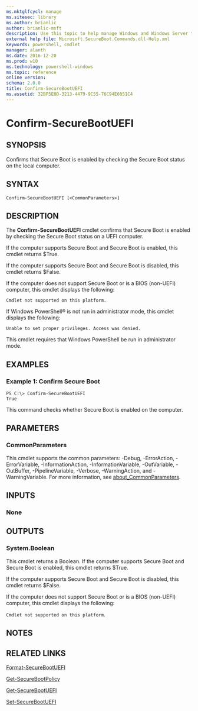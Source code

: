 ```yaml
---
ms.mktglfcycl: manage
ms.sitesec: library
ms.author: brianlic
author: brianlic-msft
description: Use this topic to help manage Windows and Windows Server technologies with Windows PowerShell.
external help file: Microsoft.SecureBoot.Commands.dll-Help.xml
keywords: powershell, cmdlet
manager: alanth
ms.date: 2016-12-20
ms.prod: w10
ms.technology: powershell-windows
ms.topic: reference
online version: 
schema: 2.0.0
title: Confirm-SecureBootUEFI
ms.assetid: 32BF5E0D-3213-4479-9C55-76C94E6051C4
---
```


# Confirm-SecureBootUEFI

## SYNOPSIS
Confirms that Secure Boot is enabled by checking the Secure Boot status on the local computer.

## SYNTAX

```
Confirm-SecureBootUEFI [<CommonParameters>]
```

## DESCRIPTION
The **Confirm-SecureBootUEFI** cmdlet confirms that Secure Boot is enabled by checking the Secure Boot status on a UEFI computer.

If the computer supports Secure Boot and Secure Boot is enabled, this cmdlet returns $True.

If the computer supports Secure Boot and Secure Boot is disabled, this cmdlet returns $False.

If the computer does not support Secure Boot or is a BIOS (non-UEFI) computer, this cmdlet displays the following: 

`Cmdlet not supported on this platform.`

If Windows PowerShell® is not run in administrator mode, this cmdlet displays the following: 

`Unable to set proper privileges.
Access was denied.`

This cmdlet requires that Windows PowerShell be run in administrator mode.

## EXAMPLES

### Example 1: Confirm Secure Boot
```
PS C:\> Confirm-SecureBootUEFI
True
```

This command checks whether Secure Boot is enabled on the computer.

## PARAMETERS

### CommonParameters
This cmdlet supports the common parameters: -Debug, -ErrorAction, -ErrorVariable, -InformationAction, -InformationVariable, -OutVariable, -OutBuffer, -PipelineVariable, -Verbose, -WarningAction, and -WarningVariable. For more information, see [about_CommonParameters](http://go.microsoft.com/fwlink/?LinkID=113216).

## INPUTS

### None

## OUTPUTS

### System.Boolean
This cmdlet returns a Boolean.
If the computer supports Secure Boot and Secure Boot is enabled, this cmdlet returns $True.

If the computer supports Secure Boot and Secure Boot is disabled, this cmdlet returns $False.

If the computer does not support Secure Boot or is a BIOS (non-UEFI) computer, this cmdlet displays the following: 

`Cmdlet not supported on this platform`.

## NOTES

## RELATED LINKS

[Format-SecureBootUEFI](./Format-SecureBootUEFI.md)

[Get-SecureBootPolicy](./Get-SecureBootPolicy.md)

[Get-SecureBootUEFI](./Get-SecureBootUEFI.md)

[Set-SecureBootUEFI](./Set-SecureBootUEFI.md)

